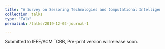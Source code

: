 ```yaml
---
title: "A Survey on Sensoring Technologies and Computational Intelligence Approaches for EEG-based Brain-Computer Interfaces (BCI): Past, Present, and Future"
collection: talks
type: "Talk"
permalink: /talks/2019-12-02-journal-1

---
```

Submitted to IEEE/ACM TCBB, Pre-print version will release soon.

